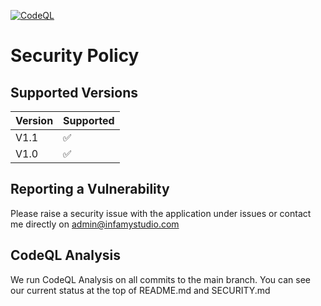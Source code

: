 [![CodeQL](https://github.com/InfamyStudio/newWorldServerStatus/actions/workflows/codeql-analysis.yml/badge.svg)](https://github.com/InfamyStudio/newWorldServerStatus/actions/workflows/codeql-analysis.yml)
# Security Policy

## Supported Versions

| Version | Supported          |
| ------- | ------------------ |
| V1.1   | :white_check_mark: |
| V1.0   | :white_check_mark: |

## Reporting a Vulnerability

Please raise a security issue with the application under issues or contact me directly on admin@infamystudio.com

## CodeQL Analysis

We run CodeQL Analysis on all commits to the main branch. You can see our current status at the top of README.md and SECURITY.md
